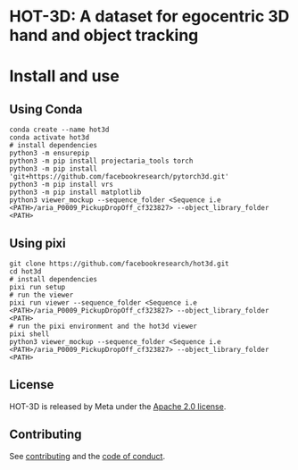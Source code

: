 # HOT-3D: A dataset for egocentric 3D hand and object tracking

# Install and use

## Using Conda

 ```
conda create --name hot3d
conda activate hot3d
# install dependencies
python3 -m ensurepip
python3 -m pip install projectaria_tools torch
python3 -m pip install 'git+https://github.com/facebookresearch/pytorch3d.git'
python3 -m pip install vrs
python3 -m pip install matplotlib
python3 viewer_mockup --sequence_folder <Sequence i.e <PATH>/aria_P0009_PickupDropOff_cf323827> --object_library_folder <PATH>
```

## Using pixi

```
git clone https://github.com/facebookresearch/hot3d.git
cd hot3d
# install dependencies
pixi run setup
# run the viewer
pixi run viewer --sequence_folder <Sequence i.e <PATH>/aria_P0009_PickupDropOff_cf323827> --object_library_folder <PATH>
# run the pixi environment and the hot3d viewer
pixi shell
python3 viewer_mockup --sequence_folder <Sequence i.e <PATH>/aria_P0009_PickupDropOff_cf323827> --object_library_folder <PATH>
```

## License

HOT-3D is released by Meta under the [Apache 2.0 license](LICENSE).

## Contributing

See [contributing](CONTRIBUTING.md) and the [code of conduct](CODE_OF_CONDUCT.md).
